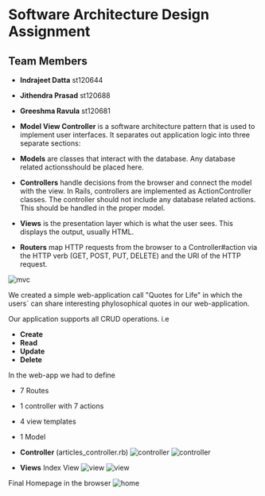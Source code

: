 # Software Architecture Design Assignment

## Team Members
* **Indrajeet Datta** st120644
* **Jithendra Prasad** st120688
* **Greeshma Ravula** st120681

* **Model View Controller** is a software architecture pattern that is used to implement user interfaces.  It separates out application logic into three separate sections:



* **Models** are classes that interact with the database. Any database related actionsshould be placed here.

* **Controllers** handle decisions from the browser and connect the model with the view. In Rails, controllers are implemented as ActionController classes. The controller should not include any database related actions. This should be handled in the proper model.

* **Views** is the presentation layer which is what the user sees. This displays the output, usually HTML.

* **Routers** map HTTP requests from the browser to a Controller#action via the HTTP verb (GET, POST, PUT, DELETE) and the URI of the HTTP request.

![mvc](https://www.javacodegeeks.com/wp-content/uploads/2017/09/mvc.png)

We created a simple web-application call "Quotes for Life" in which the users` can share interesting phylosophical quotes in our web-application.

Our application supports all CRUD operations. i.e
 * **Create**
 * **Read**
 * **Update**
 * **Delete**
 
 

In the web-app we had to define 
* 7 Routes
* 1 controller with 7 actions
* 4 view templates
* 1 Model 

* **Controller** (articles_controller.rb)
![controller](https://i.imgur.com/hQUF05F.png)
![controller](https://i.imgur.com/ZvAE2qD.png)

* **Views** 
 Index View
 ![view](https://i.imgur.com/fJZVFoR.png)
 ![view](https://i.imgur.com/WlkZ97U.png)
 
 Final Homepage in the browser
  ![home]( https://i.imgur.com/2ramnkh.png)
